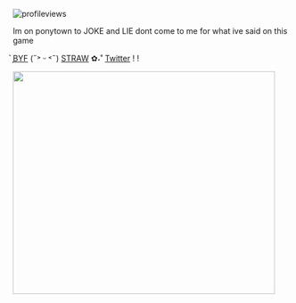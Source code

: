 ![profileviews](https://komarev.com/ghpvc/?username=shinobiyaoi&color=1e244d&label=crazystalkers&style=plastic)


Im on ponytown to JOKE and LIE dont come to me for what ive said on this game

 ̗̀[BYF](https://rentry.co/sakukashi) (˶˃ ᵕ ˂˶) [STRAW](https://team7.straw.page) ✿˖˚ [Twitter](https://x.com/shinobiyaoi) ! !

  <img width="470" height="400" src="https://pbs.twimg.com/media/GqISdn2bsAAM-QB?format=png&name=small">

 <p align="center">









<!--
**shinobiyaoi/shinobiyaoi** is a ✨ _special_ ✨ repository because its `README.md` (this file) appears on your GitHub profile.

Here are some ideas to get you started:

- 🔭 I’m currently working on ...
- 🌱 I’m currently learning ...
- 👯 I’m looking to collaborate on ...
- 🤔 I’m looking for help with ...
- 💬 Ask me about ...
- 📫 How to reach me: ...
- 😄 Pronouns: ...
- ⚡ Fun fact: ...
-->
